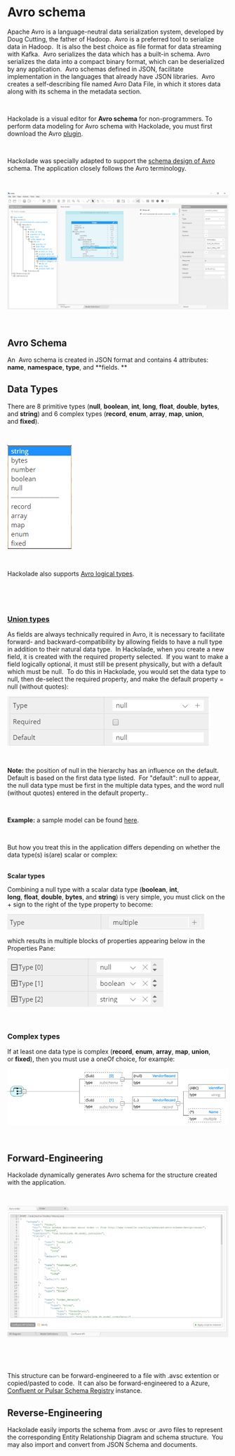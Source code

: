 # Avro schema

Apache Avro is a language-neutral data serialization system, developed by Doug Cutting, the father of Hadoop.&nbsp; Avro is a preferred tool to serialize data in Hadoop.&nbsp; It is also the best choice as file format for data streaming with Kafka.&nbsp; Avro serializes the data which has a built-in schema. Avro serializes the data into a compact binary format, which can be deserialized by any application.&nbsp; Avro schemas defined in JSON, facilitate implementation in the languages that already have JSON libraries.&nbsp; Avro creates a self-describing file named Avro Data File, in which it stores data along with its schema in the metadata section.

&nbsp;

Hackolade is a visual editor for **Avro schema** for non-programmers. To perform data modeling for Avro schema with Hackolade, you must first download the Avro [plugin](<https://hackolade.com/help/DownloadadditionalDBtargetplugin.html> "target=\"\_blank\"").  

&nbsp;

Hackolade was specially adapted to support the [schema design of Avro](<https://hackolade.com/nosqldb/avro-schema-editor.html> "target=\"\_blank\"") schema. The application closely follows the Avro terminology.

&nbsp;

![Avro workspace](<lib/Avro%20workspace.png>)

&nbsp;

## Avro Schema

An  Avro schema is created in JSON format and contains 4 attributes: **name**, **namespace**, **type**, and **fields. **

## Data Types

There are 8 primitive types (**null**, **boolean**, **int**, **long**, **float**, **double**, **bytes**, and **string**) and 6 complex types (**record**, **enum**, **array**, **map**, **union**, and **fixed**).

&nbsp;

![Avro data types](<lib/Avro%20data%20types.png>)

&nbsp;

Hackolade also supports [Avro logical types](<https://avro.apache.org/docs/1.8.1/spec.html#Logical%20Types> "target=\"\_blank\"").&nbsp;

&nbsp;

&nbsp;

### [Union types](<https://avro.apache.org/docs/current/spec.html#Unions> "target=\"\_blank\"")

As fields are always technically required in Avro, it is necessary to facilitate forward- and backward-compatibility by allowing fields to have a null type in addition to their natural data type.&nbsp; In Hackolade, when you create a new field, it is created with the required property selected.&nbsp; If you want to make a field logically optional, it must still be present physically, but with a default which must be null.&nbsp; To do this in Hackolade, you would set the data type to null, then de-select the required property, and make the default property = null (without quotes):

![Avro union types](<lib/Avro%20union%20types.png>)

&nbsp;

**Note:** the position of null in the hierarchy has an influence on the default.&nbsp; Default is based on the first data type listed.&nbsp; For "default": null to appear, the null data type must be first in the multiple data types, and the word null (without quotes) entered in the default property..

&nbsp;

**Example:** a sample model can be found [here](<https://hackolade.com/samplemodels.html#avro> "target=\"\_blank\"").

&nbsp;

But how you treat this in the application differs depending on whether the data type(s) is(are) scalar or complex:

\
**Scalar types**

Combining a null type with a scalar data type (**boolean**, **int**, **long**, **float**, **double**, **bytes**, and **string**) is very simple, you must click on the + sign to the right of the type property to become:

![Multi-type creation](<lib/Multi-type%20creation.png>)

which results in multiple blocks of properties appearing below in the Properties Pane:

![Multiple-type block](<lib/Multiple-type%20block.png>)

&nbsp;

### Complex types

If at least one data type is complex (**record**, **enum**, **array**, **map**, **union**, or **fixed**), then you must use a oneOf choice, for example:

![Avro oneOf choice](<lib/Avro%20oneOf%20choice.png>)

&nbsp;

## Forward-Engineering

Hackolade dynamically generates Avro schema for the structure created with the application.

&nbsp;

![Confluent Schema Registry forward-engineering](<lib/Confluent%20Schema%20Registry%20forward-engineering.png>)

&nbsp;

&nbsp;

This structure can be forward-engineered to a file with .avsc extention or copied/pasted to code.&nbsp; It can also be forward-engineered to a Azure, [Confluent or Pulsar Schema Registry](<ConfluentSchemaRegistry.md>) instance.

## Reverse-Engineering

Hackolade easily imports the schema from .avsc or .avro files to represent the corresponding Entity Relationship Diagram and schema structure.&nbsp; You may also import and convert from JSON Schema and documents.

